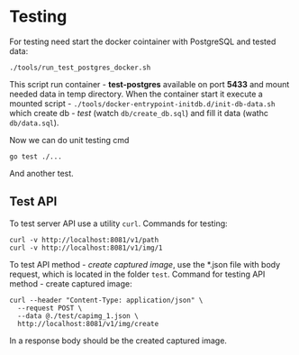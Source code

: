 # Testing
For testing need start the docker cointainer with PostgreSQL and tested data:
```
./tools/run_test_postgres_docker.sh
```
This script run container - **test-postgres** available on port **5433** and mount needed data in temp directory.
When the container start it execute a mounted script - `./tools/docker-entrypoint-initdb.d/init-db-data.sh` which
create db - *test* (watch `db/create_db.sql`) and fill it data (wathc `db/data.sql`).

Now we can do unit testing cmd
```
go test ./...
```
And another test.


## Test API
To test server API use a utility `curl`.
Commands for testing:
```
curl -v http://localhost:8081/v1/path
curl -v http://localhost:8081/v1/img/1
```

To test API method - *create captured image*, use the *.json file with body request, which is located in the folder `test`.
Command for testing API method - create captured image:
```
curl --header "Content-Type: application/json" \
  --request POST \
  --data @./test/capimg_1.json \
  http://localhost:8081/v1/img/create
```
In a response body should be the created captured image.